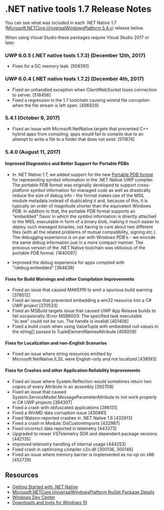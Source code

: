 # .NET native tools 1.7 Release Notes

You can see what was included in each .NET Native 1.7 ([Microsoft.NETCore.UniversalWindowsPlatform 5.4.x](https://www.nuget.org/packages/Microsoft.NETCore.UniversalWindowsPlatform)) release below.

When using Visual Studio these packages require Visual Studio 2017 or later.

### UWP 6.0.5 (.NET native tools 1.7.3) (December 12th, 2017)
- Fixes for a GC memory leak. [506391]

### UWP 6.0.4 (.NET native tools 1.7.2) (December 4th, 2017)
- Fixed an unhandled exception when ClientWebSocket loses connection to server. [518456]
- Fixed a regression in the 1.7 toolchain causing winmd file corruption when the file stream is left open. [496929]

### 5.4.1 (October 9, 2017)
- Fixed an issue with Microsoft.NetNative.targets that prevented C++ hybrid apps from compiling; apps would fail to compile due to an attempt to write a file to a folder that does not exist. [511674]

### 5.4.0 (August 11, 2017)

#### Improved Diagnostics and Better Support for Portable PDBs
- In .NET Native 1.7, we added support for the new [Portable PDB format](https://github.com/dotnet/corefx/blob/master/src/System.Reflection.Metadata/specs/PortablePdb-Metadata.md) for representing symbol information in the .NET Native UWP compiler. The portable PDB format was originally developed to support cross-platform symbol information for managed code as well as drastically reduce the size of debug info - the format makes use of the MSIL module metadata instead of duplicating it and, because of this, it is typically an order of magnitude shorter than the equivalent Windows PDB.  In addition to that, the portable PDB format supports an "embedded" flavor in which the symbol information is directly attached to the MSIL executable in form of a binary blob, making it much easier to deploy such managed binaries, not having to care about two different files (with all the related problems of mutual compatibility, signing etc.). The debugging experience is on par with Windows PDB's - we encode the same debug information just in a more compact manner.  The previous version of the .NET Native toolchain was oblivious of the portable PDB format. [1640097]

- Improved the debug experience for apps compiled with "/debug:embedded" [364639]

#### Fixes for Build Warnings and other Compilation Improvements
- Fixed an issue that caused MAKEPRI to emit a spurious build warning [378512]
- Fixed an issue that prevented embedding a win32 resource into a C# UWP project [370533]
- Fixed an MSBuild targets issue that caused UWP App Release builds to fail occasionally (Error MSB6003: The specified task executable "ilc.exe" could not be run. The handle is invalid) [401406]
- Fixed a build crash when using ValueTuple with embedded null values in the string[] passed to TupleElementNamesAttribute [409209]

#### Fixes for Localization and non-English Scenarios
- Fixed an issue where string resources emitted by Microsoft.NetNative.IL2IL were English-only and not localized  [438193]

#### Fixes for Crashes and other Application Reliability Improvements
- Fixed an issue where System.Reflection would sometimes return two copies of every Attribute in an assembly [392708]
- Fixed an issue that caused System.ServiceModel.MessageParameterAttribute to not work properly in C# UWP projects [394307]
- Fixed a crash with obfuscated applications [396131]
- Fixed a WinMD data corruption issue [430881]
- Fixed Watson-reported crashes in .NET Native 1.6 [432913]
- Fixed a crash in Module::DoCustomImports [432987]
- Fixed incorrect data reported in telemetry [443373]
- Upgraded to newer VSTelemetry SDK and dependent package versions [442135]
- Improved telemetry handling of internal usage [444253]
- Fixed crash in optimizing compiler c2n.dll [300136, 300146]
- Fixed an issue where memory barrier is implemented as no-op on x86 [452729]

## Resources

- [Getting Started with .NET Native](https://docs.microsoft.com/en-us/dotnet/framework/net-native/getting-started-with-net-native)
- [Microsoft.NETCore.UniversalWindowsPlatform NuGet Package Details](https://www.nuget.org/packages/Microsoft.NETCore.UniversalWindowsPlatform)
- [Windows Dev Center](https://developer.microsoft.com/en-us/windows/apps/getstarted)
- [Downloads and tools for Windows 10](https://developer.microsoft.com/en-us/windows/downloads)
